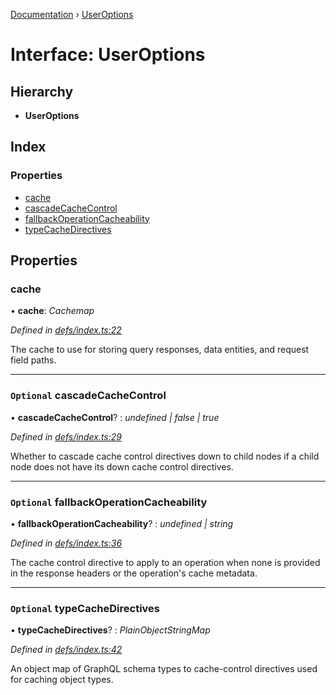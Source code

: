 [Documentation](../README.md) › [UserOptions](useroptions.md)

# Interface: UserOptions

## Hierarchy

* **UserOptions**

## Index

### Properties

* [cache](useroptions.md#cache)
* [cascadeCacheControl](useroptions.md#optional-cascadecachecontrol)
* [fallbackOperationCacheability](useroptions.md#optional-fallbackoperationcacheability)
* [typeCacheDirectives](useroptions.md#optional-typecachedirectives)

## Properties

###  cache

• **cache**: *Cachemap*

*Defined in [defs/index.ts:22](https://github.com/badbatch/graphql-box/blob/313a3bd/packages/cache-manager/src/defs/index.ts#L22)*

The cache to use for storing query responses, data entities,
and request field paths.

___

### `Optional` cascadeCacheControl

• **cascadeCacheControl**? : *undefined | false | true*

*Defined in [defs/index.ts:29](https://github.com/badbatch/graphql-box/blob/313a3bd/packages/cache-manager/src/defs/index.ts#L29)*

Whether to cascade cache control directives down to
child nodes if a child node does not have its down
cache control directives.

___

### `Optional` fallbackOperationCacheability

• **fallbackOperationCacheability**? : *undefined | string*

*Defined in [defs/index.ts:36](https://github.com/badbatch/graphql-box/blob/313a3bd/packages/cache-manager/src/defs/index.ts#L36)*

The cache control directive to apply to an operation
when none is provided in the response headers or the
operation's cache metadata.

___

### `Optional` typeCacheDirectives

• **typeCacheDirectives**? : *PlainObjectStringMap*

*Defined in [defs/index.ts:42](https://github.com/badbatch/graphql-box/blob/313a3bd/packages/cache-manager/src/defs/index.ts#L42)*

An object map of GraphQL schema types to cache-control
directives used for caching object types.
